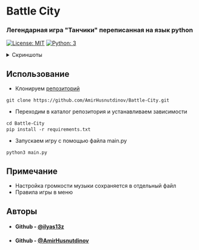 # Battle City
### Легендарная игра "Танчики" переписанная на язык python

[![License: MIT](https://img.shields.io/badge/License-MIT-yellow.svg)](https://opensource.org/licenses/MIT) [![Python: 3](https://img.shields.io/badge/python-3-blue.svg)](https://www.python.org/)

<details>
  <summary>Скриншоты</summary>
  
![Start_page](https://raw.githubusercontent.com/AmirHusnutdinov/Battle-City/back/Screenshots/1.png)
![Rules_Page](https://raw.githubusercontent.com/AmirHusnutdinov/Battle-City/back/Screenshots/2.png)
![Settings Page](https://raw.githubusercontent.com/AmirHusnutdinov/Battle-City/back/Screenshots/3.png)
![Map1](https://raw.githubusercontent.com/AmirHusnutdinov/Battle-City/back/Screenshots/4.png)
![Map2](https://raw.githubusercontent.com/AmirHusnutdinov/Battle-City/back/Screenshots/5.png)

</details>

## Использование
* Клонируем [репозиторий](https://github.com/AmirHusnutdinov/Battle-City)
```shell
git clone https://github.com/AmirHusnutdinov/Battle-City.git
```
* Переходим в каталог репозитория и устанавливаем зависимости
```shell
cd Battle-City
pip install -r requirements.txt
```
* Запускаем игру с помощью файла main.py
```shell
python3 main.py
```
## Примечание
* Настройка громкости музыки сохраняется в отдельный файл
* Правила игры в меню 

## Авторы
* #### Github - [@ilyas13z](https://github.com/ilyas13z)
* #### Github - [@AmirHusnutdinov](https://github.com/AmirHusnutdinov)

